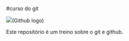 #curso do git

![](./githublogo.png)(Github logo)

Este repositório é um treino sobre o git e github.


